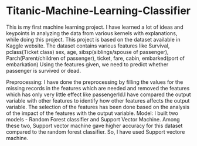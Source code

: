 # Titanic-Machine-Learning-Classifier

   This is my first machine learning project. I have learned a lot of ideas and keypoints in analyzing the data from various kernels with 
   explanations, while doing this project. This project is based on the dataset available in Kaggle website. The dataset contains various features like Survival, pclass(Ticket class)
   sex, age, sibsp(siblings/spouse of passenger), Parch(Parent/children of passenger), ticket, fare, cabin, embarked(port of embarkation)
   Using the features given, we need to predict whether passenger is survived or dead. 
   
   Preprocessing:
     I have done the preprocessing by filling the values for the missing records in the features which are needed and removed the features which has only 
     very little effect like passengerId.I have compared the output variable with other features to identify how other features affects the 
     output variable. The selection of the features has been done based on the analysis of the impact of the features with the output variable.
   Model:
     I built two models - Random Forest classifier and Support Vector Machine. Among these two, Support vector machine gave higher accuracy
     for this dataset compared to the random forest classifier. So, I have used Support vectore machine.
     
     
   
   
   
   
    
   
